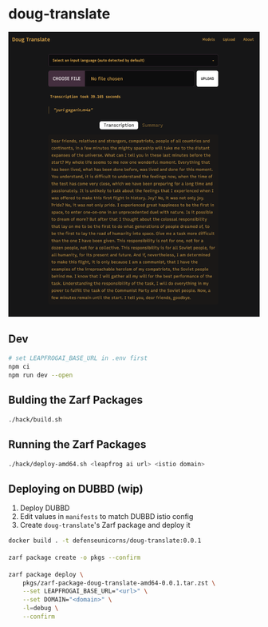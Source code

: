 # doug-translate

![Screenshot](./.github/screenshot.png)

## Dev

```bash
# set LEAPFROGAI_BASE_URL in .env first
npm ci
npm run dev --open
```

## Bulding the Zarf Packages

```bash
./hack/build.sh
```

## Running the Zarf Packages

```bash
./hack/deploy-amd64.sh <leapfrog ai url> <istio domain>
```
## Deploying on DUBBD (wip)

1. Deploy DUBBD
2. Edit values in `manifests` to match DUBBD istio config
3. Create `doug-translate`'s Zarf package and deploy it

```bash
docker build . -t defenseunicorns/doug-translate:0.0.1

zarf package create -o pkgs --confirm

zarf package deploy \
    pkgs/zarf-package-doug-translate-amd64-0.0.1.tar.zst \
    --set LEAPFROGAI_BASE_URL="<url>" \
    --set DOMAIN="<domain>" \
    -l=debug \
    --confirm
```
